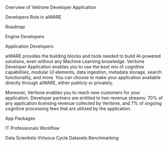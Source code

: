 Overview of Vetirone Developer Application 

Developers Role in aiWARE
<Marketing stuff> 

Roadmap 
<as a development platform and market>

Engine Developers
<describe tools and opportunities >

Application Developers

aiWARE provides the building blocks and tools needed to build AI-powered solutions, even without any Machine Learning knowledge. Veritone Developer Application enables you to use the best mix of cognitive capabilities, modular UI elements, data ingestion, metadata storage, search functionality, and more. You can choose to make your application available directly through aiWARE, either publicly or privately.

Moreover, Veritone enables you to reach new customers for your application. Developer partners are entitled to two revenue streams: 70% of any application licensing revenue collected by Veritone, and 7% of ongoing cognitive processing fees that are utilized by the application.

<describe tools and opportunities>

App Packages
<describe tools and opportunities>

IT Professionals
Workflow
<describe tools and opportunities>

Data Scientists
Virtuous Cycle
<describe tools and opportunities>
Datasets
<describe tools and opportunities>
Benchmarking
<describe tools and opportunities>
